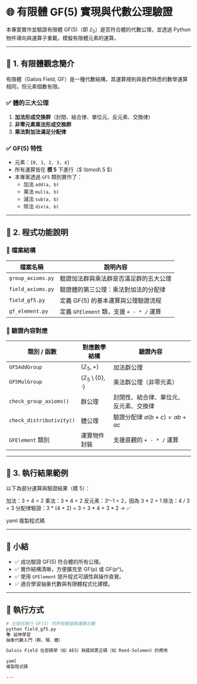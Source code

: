 # 🌐 有限體 GF(5) 實現與代數公理驗證

本專案實作並驗證有限體 $\text{GF}(5)$（即 $\mathbb{Z}_5$）是否符合體的代數公理，並透過 Python 物件導向與運算子重載，模擬有限體元素的運算。

---

## 📘 1. 有限體觀念簡介

有限體（Galois Field, GF）是一種代數結構，其運算規則與我們熟悉的數學運算相同，但元素個數有限。

### ✅ 體的三大公理

1. **加法形成交換群**（封閉、結合律、單位元、反元素、交換律）
2. **非零元素乘法形成交換群**
3. **乘法對加法滿足分配律**

### ✅ GF(5) 特性

- 元素：`{0, 1, 2, 3, 4}`
- 所有運算皆在 **模 5** 下進行（$ \bmod\ 5 $）
- 本專案透過 `GF5` 類別實作了：
  - 加法 `add(a, b)`
  - 乘法 `mul(a, b)`
  - 減法 `sub(a, b)`
  - 除法 `div(a, b)`

---

## 🧠 2. 程式功能說明

### 📂 檔案結構

| 檔案名稱            | 說明內容                                 |
|---------------------|------------------------------------------|
| `group_axioms.py`   | 驗證加法群與乘法群是否滿足群的五大公理     |
| `field_axioms.py`   | 驗證體的第三公理：乘法對加法的分配律       |
| `field_gf5.py`      | 定義 GF(5) 的基本運算與公理驗證流程       |
| `gf_element.py`     | 定義 `GFElement` 類，支援 `+ - * /` 運算  |

### 🔧 驗證內容對應

| 類別 / 函數            | 對應數學結構                 | 驗證內容                         |
|------------------------|------------------------------|----------------------------------|
| `GF5AddGroup`          | $(\mathbb{Z}_5, +)$          | 加法群公理                       |
| `GF5MulGroup`          | $(\mathbb{Z}_5 \setminus \{0\}, \cdot)$ | 乘法群公理（非零元素） |
| `check_group_axioms()` | 群公理                        | 封閉性、結合律、單位元、反元素、交換律 |
| `check_distributivity()` | 體公理                       | 驗證分配律 $a(b+c) = ab + ac$     |
| `GFElement` 類別       | 運算物件封裝                 | 支援直觀的 `+ - * /` 運算         |

---

## 🧪 3. 執行結果範例

以下為部分運算與驗證結果（模 5）：

加法：3 + 4 = 2
乘法：3 * 4 = 2
反元素：3^-1 = 2，因為 3 * 2 = 1
除法：4 / 3 = 3
分配律驗證：3 * (4 + 2) = 3 = 3 * 4 + 3 * 2 → ✅

yaml
複製程式碼

---

## 📌 小結

- ✅ 成功驗證 GF(5) 符合體的所有公理。
- ✅ 實作結構清晰，方便擴充至 GF(p) 或 GF(pⁿ)。
- ✅ 使用 `GFElement` 提升程式可讀性與操作直覺。
- ✅ 適合學習抽象代數與有限體程式化建模。

---

## 🚀 執行方式

```bash
# 主程式執行 GF(5) 的所有驗證與運算示範
python field_gf5.py
📚 延伸學習
抽象代數入門（群、環、體）

Galois Field 在密碼學（如 AES）與錯誤更正碼（如 Reed-Solomon）的應用

yaml
複製程式碼

---
